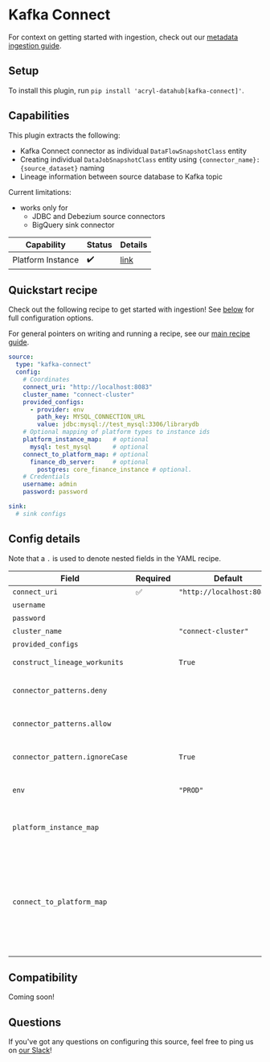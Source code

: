 # Kafka Connect

For context on getting started with ingestion, check out our [metadata ingestion guide](../README.md).

## Setup

To install this plugin, run `pip install 'acryl-datahub[kafka-connect]'`.

## Capabilities

This plugin extracts the following:

- Kafka Connect connector as individual `DataFlowSnapshotClass` entity
- Creating individual `DataJobSnapshotClass` entity using `{connector_name}:{source_dataset}` naming
- Lineage information between source database to Kafka topic

Current limitations:

- works only for 
  - JDBC and Debezium source connectors
  - BigQuery sink connector

| Capability | Status | Details | 
| -----------| ------ | ---- |
| Platform Instance | ✔️ | [link](../../docs/platform-instances.md) |


## Quickstart recipe

Check out the following recipe to get started with ingestion! See [below](#config-details) for full configuration options.

For general pointers on writing and running a recipe, see our [main recipe guide](../README.md#recipes).

```yml
source:
  type: "kafka-connect"
  config:
    # Coordinates
    connect_uri: "http://localhost:8083"
    cluster_name: "connect-cluster"
    provided_configs:     
      - provider: env
        path_key: MYSQL_CONNECTION_URL
        value: jdbc:mysql://test_mysql:3306/librarydb
    # Optional mapping of platform types to instance ids
    platform_instance_map:   # optional
      mysql: test_mysql      # optional
    connect_to_platform_map: # optional
      finance_db_server:     # optional
        postgres: core_finance_instance # optional. 
    # Credentials
    username: admin
    password: password

sink:
  # sink configs
```


## Config details

Note that a `.` is used to denote nested fields in the YAML recipe.

| Field                       | Required | Default                    | Description                                                                                                                                                                                                                                                                       |
|-----------------------------| -------- | -------------------------- |-----------------------------------------------------------------------------------------------------------------------------------------------------------------------------------------------------------------------------------------------------------------------------------|
| `connect_uri`               |    ✅    | `"http://localhost:8083/"` | URI to connect to.                                                                                                                                                                                                                                                                |
| `username`                  |          |                            | Kafka Connect username.                                                                                                                                                                                                                                                           |
| `password`                  |          |                            | Kafka Connect password.                                                                                                                                                                                                                                                           |
| `cluster_name`              |          | `"connect-cluster"`        | Cluster to ingest from.                                                                                                                                                                                                                                                           |
| `provided_configs`          |          |                            | Provided Configurations                                                                                                                                                                                                                                                           |
| `construct_lineage_workunits` |    | `True`                     | Whether to create the input and output Dataset entities                                                                                                                                                                                                                           |
| `connector_patterns.deny`   |          |                            | List of regex patterns for connectors to include in ingestion.                                                                                                                                                                                                                    |
| `connector_patterns.allow`  |          |                            | List of regex patterns for connectors to exclude from ingestion.                                                                                                                                                                                                                  |
| `connector_pattern.ignoreCase` |     | `True`      | Whether to ignore case sensitivity during pattern matching.                                                                                                                                                                                                                       |
| `env`                       |          | `"PROD"`                   | Environment to use in namespace when constructing URNs.                                                                                                                                                                                                                           |
| `platform_instance_map`     |     |     | Platform instance mapping to use when constructing URNs. e.g.`platform_instance_map: { "hive": "warehouse" }`                                                                                                                                                                     |
| `connect_to_platform_map`   |     |     | Platform instance mapping when multiple DB instances for a platform is available. Entry for a platform should be in either `platform_instance_map` or `connect_to_platform_map`. e.g.`connect_to_platform_map: { "finance_db_server":<br/> "postgres": "core_finance_instance" }` |

## Compatibility

Coming soon!

## Questions

If you've got any questions on configuring this source, feel free to ping us on [our Slack](https://slack.datahubproject.io/)!
